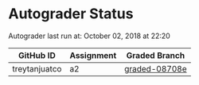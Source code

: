 # Autograder Status
Autograder last run at: October 02, 2018 at 22:20

| GitHub ID | Assignment | Graded Branch |
|-----------|------------|---------------|
| treytanjuatco | a2 | [graded-08708e](https://github.com/Fall2018COMP401-001/a2-treytanjuatco/tree/graded-08708e) | 
